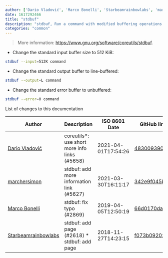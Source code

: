 ```yaml
---
author: ['Dario Vladović', 'Marco Bonelli', 'Starbeamrainbowlabs', 'marchersimon']
date: 1617292466
title: "stdbuf"
description: "stdbuf, Run a command with modified buffering operations for its standard streams."
categories: "common"
---
```

> More information: <https://www.gnu.org/software/coreutils/stdbuf>.

- Change the standard input buffer size to 512 KiB:

```bash
stdbuf --input=512K command
```

- Change the standard output buffer to line-buffered:

```bash
stdbuf --output=L command
```

- Change the standard error buffer to unbuffered:

```bash
stdbuf --error=0 command
```
List of changes to this documentation


Author | Description | ISO 8601 Date | GitHub link
------|-----|-----|-----
[Dario Vladović](mailto:d.vladimyr@gmail.com) | coreutils*: use short more info links (#5658) | 2021-04-01T17:54:26 | [4830093903f6](https://github.com/tldr-pages/tldr/commit/4830093903f66ccf3ebbc2ecf477286e45edac59)
[marchersimon](mailto:50295997+marchersimon@users.noreply.github.com) | stdbuf: add more information link (#5627) | 2021-03-30T16:11:17 | [342e9f045b45](https://github.com/tldr-pages/tldr/commit/342e9f045b45ffc94288e83b15bf25cb76d4a488)
[Marco Bonelli](mailto:mebeim@users.noreply.github.com) | stdbuf: fix typo (#2869) | 2019-04-05T12:50:19 | [66d0170da0b2](https://github.com/tldr-pages/tldr/commit/66d0170da0b2d8ed118f6b7c1a3f80a4355afe91)
[Starbeamrainbowlabs](mailto:sbrl@starbeamrainbowlabs.com) | stdbuf: add page (#2618) * stdbuf: add page | 2018-11-27T14:23:15 | [f073b0920290](https://github.com/tldr-pages/tldr/commit/f073b0920290b4567dac4943537699911a84bab5)

